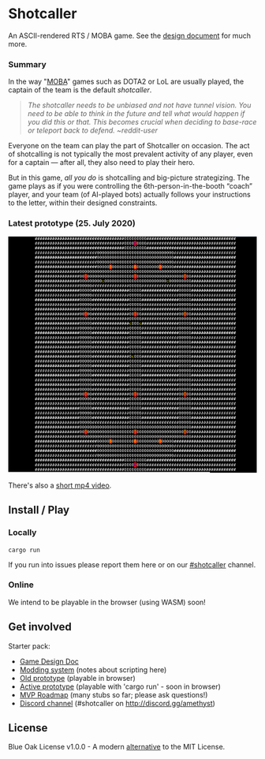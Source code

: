 # Shotcaller

An ASCII-rendered RTS / MOBA game. See the [design document](https://www.notion.so/erlendsh/Shotcaller-7374d2b2819c42ccb40f01dc7089d419) for much more.

### Summary

In the way "[MOBA](https://en.wikipedia.org/wiki/Multiplayer_online_battle_arena)" games such as DOTA2 or LoL are usually played, the captain of the team is the default *shotcaller*.

> *The shotcaller needs to be unbiased and not have tunnel vision. You need to be able to think in the future and tell what would happen if you did this or that. This becomes crucial when deciding to base-race or teleport back to defend. ~reddit-user*

Everyone on the team can play the part of Shotcaller on occasion. The act of shotcalling  is not typically the most prevalent activity of any player, even for a captain — after all, they also need to play their hero.

But in this game, *all you do* is shotcalling and big-picture strategizing. The game plays as if you were controlling the 6th-person-in-the-booth “coach” player, and your team (of AI-played bots) actually follows your instructions to the letter, within their designed constraints.


### Latest prototype (25. July 2020)

![shotcaller-iter2](./media/shotcaller-iter2.png)

There's also a [short mp4 video](./media/shotcaller-prototype.mp4).


## Install / Play

### Locally

```
cargo run
```

If you run into issues please report them here or on our [#shotcaller](https://discord.gg/qvJyTYM) channel.

### Online

We intend to be playable in the browser (using WASM) soon!

## Get involved

Starter pack:

* [Game Design Doc](https://www.notion.so/erlendsh/Shotcaller-7374d2b2819c42ccb40f01dc7089d419)
* [Modding system](https://www.notion.so/erlendsh/Modding-system-7634b7cd978241ccbadfbf5e5ee407eb) (notes about scripting here)
* [Old prototype](https://github.com/Maxgy/text-rts) (playable in browser)
* [Active prototype](https://github.com/amethyst/shotcaller) (playable with 'cargo run' - soon in browser)
* [MVP Roadmap](https://github.com/amethyst/shotcaller/issues/4) (many stubs so far; please ask questions!)
* [Discord channel](https://discord.gg/qvJyTYM) (#shotcaller on http://discord.gg/amethyst)

## License

Blue Oak License v1.0.0 - A modern [alternative](https://writing.kemitchell.com/2019/03/09/Deprecation-Notice.html) to the MIT License.
